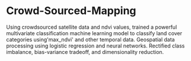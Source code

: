 # Crowd-Sourced-Mapping
Using crowdsourced satellite data and ndvi values, trained a powerful multivariate classification machine learning model to classify land cover categories using'max_ndvi' and other temporal data. Geospatial data processing using logistic regression and neural networks. Rectified class imbalance, bias-variance tradeoff, and dimensionality reduction.
